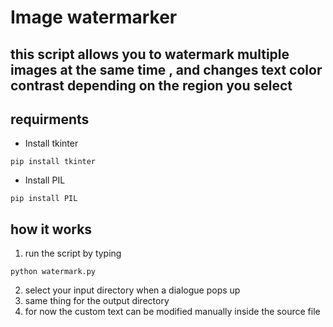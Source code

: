 # Image watermarker
## this script allows you to watermark multiple images at the same time , and changes text color contrast depending on the region you select

## requirments
- Install tkinter
```
pip install tkinter
```
- Install PIL
```
pip install PIL
```
## how it works
1) run the script by typing 
```
python watermark.py
```
2) select your input directory when a dialogue pops up
3) same thing for the output directory 
4) for now the custom text can be modified manually inside the source file
